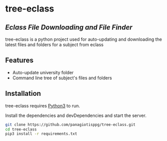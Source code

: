 # tree-eclass

## _Eclass File Downloading and File Finder_

tree-eclass is a python project used for auto-updating and downloading the latest 
files and folders for a subject from eclass

## Features

- Auto-update university folder
- Command line tree of subject's files and folders

## Installation

tree-eclass requires [Python3](https://python.org/) to run.

Install the dependencies and devDependencies and start the server.

```sh
git clone https://github.com/panagiotisppg/tree-eclass.git
cd tree-eclass
pip3 install -r requirements.txt
```